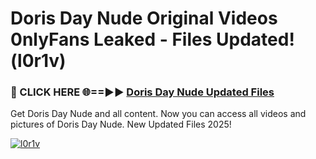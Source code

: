 # Doris Day Nude Original Videos 0nlyFans Leaked - Files Updated! (l0r1v)

<h3>🔴 CLICK HERE 🌐==►► <a href="https://tinyurl.com/yc6ubb5a" rel="nofollow">Doris Day Nude Updated Files</a></h3>

Get Doris Day Nude and all content. Now you can access all videos and pictures of Doris Day Nude. New Updated Files 2025!

[![l0r1v](https://i.imgur.com/7eu0CRL.gif)](https://tinyurl.com/yc6ubb5a)
